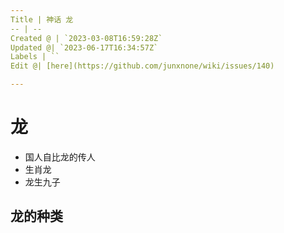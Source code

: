 ```yaml
---
Title | 神话 龙
-- | --
Created @ | `2023-03-08T16:59:28Z`
Updated @| `2023-06-17T16:34:57Z`
Labels | ``
Edit @| [here](https://github.com/junxnone/wiki/issues/140)

---
```

# 龙

- 国人自比龙的传人
- 生肖龙
- 龙生九子
 
## 龙的种类


